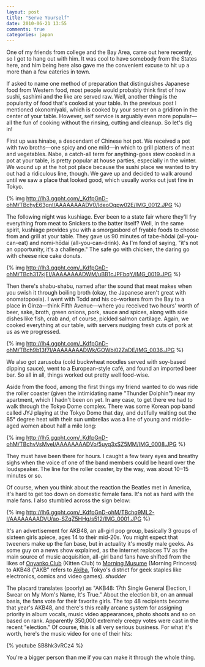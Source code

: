 ```yaml
---
layout: post
title: "Serve Yourself"
date: 2010-06-21 13:55
comments: true
categories: japan
---
```


One of my friends from college and the Bay Area, came out here recently, so I
got to hang out with him. It was cool to have somebody from the States here, and
him being here also gave me the convenient excuse to hit up a more than a few
eateries in town.

If asked to name one method of preparation that distinguishes Japanese food
from Western food, most people would probably think first of how sushi, sashimi
and the like are served raw. Well, another thing is the popularity of food
that's cooked at your table. In the previous post I mentioned okonomiyaki, which
is cooked by your server on a gridiron in the center of your table. However,
self service is arguably even more popular—all the fun of cooking without the
rinsing, cutting and cleanup. So let's dig in!

First up was hinabe, a descendant of Chinese hot pot. We received a pot with
two broths—one spicy and one mild—in which to grill platters of meat and
vegetables. Nabe, a catch-all term for anything-goes stew cooked in a pot at
your table, is pretty popular at house parties, especially in the winter. We
wound up at the hot pot place because the sushi place we wanted to try out had
a ridiculous line, though. We gave up and decided to walk around until we saw a
place that looked good, which usually works out just fine in Tokyo.

{% img http://lh3.ggpht.com/_KdfpGnD-ohM/TBchyE63gnI/AAAAAAAADV0/ldeoOqpw02E/IMG_0012.JPG %}

The following night was kushiage. Ever been to a state fair where they'll fry
everything from meat to Snickers to the batter itself? Well, in the same spirit,
kushiage provides you with a smorgasbord of fryable foods to choose from and
grill at your table. They gave us 90 minutes of tabe-hōdai (all-you-can-eat) and
nomi-hōdai (all-you-can-drink). As I'm fond of saying, "it's not an opportunity,
it's a challenge." The safe go with chicken, the daring go with cheese rice cake
donuts.

{% img http://lh3.ggpht.com/_KdfpGnD-ohM/TBch317kjEI/AAAAAAAADWM/uBB1cJPFbqY/IMG_0019.JPG %}

Then there's shabu-shabu, named after the sound that meat makes when you swish
it through boiling broth (okay, the Japanese aren't great with onomatopoeia). I
went with Todd and his co-workers from the Bay to a place in Ginza—think Fifth
Avenue—where you received two hours' worth of beer, sake, broth, green onions,
pork, sauce and spices, along with side dishes like fish, crab and, of course,
pickled salmon cartilage. Again, we cooked everything at our table, with servers
nudging fresh cuts of pork at us as we progressed.

{% img http://lh4.ggpht.com/_KdfpGnD-ohM/TBch9b13f7I/AAAAAAAADWk/GOWbi02ZaDE/IMG_0036.JPG %}

We also got zarusoba (cold buckwheat noodles served with soy-based dipping
sauce), went to a European-style café, and found an imported beer bar. So all in
all, things worked out pretty well food-wise.

Aside from the food, among the first things my friend wanted to do was ride
the roller coaster (given the intimidating name "Thunder Dolphin") near my
apartment, which I hadn't been on yet. In any case, to get there we had to
walk through the Tokyo Dome complex. There was some Korean pop band called JYJ
playing at the Tokyo Dome that day, and dutifully waiting out the 85° degree
heat with their sun umbrellas was a line of young and middle-aged women about
half a mile long:

{% img http://lh5.ggpht.com/_KdfpGnD-ohM/TBchvVsMveI/AAAAAAAADVo/5uyq3xSZ5MM/IMG_0008.JPG %}

They must have been there for hours. I caught a few teary eyes and breathy
sighs when the voice of one of the band members could be heard over the
loudspeaker. The line for the roller coaster, by the way, was about 10‒15
minutes or so.

Of course, when you think about the reaction the Beatles met in America, it's
hard to get too down on domestic female fans. It's not as hard with the male
fans. I also stumbled across the sign below:

{% img http://lh6.ggpht.com/_KdfpGnD-ohM/TBchq9ML2-I/AAAAAAAADVU/ao-SZqZ5HHg/s512/IMG_0001.JPG %}

It's an advertisement for AKB48, an all-girl pop group, basically 3 groups of
sixteen girls apiece, ages 14 to their mid-20s. You might expect that tweeners
make up the fan base, but in actuality it's mostly male geeks. As some guy
on a news show explained, as the internet replaces TV as the main source of
music acquisition, all-girl band fans have shifted from the likes of [Onyanko
Club][onyanko] (Kitten Club) to [Morning Musume][momusu] (Morning Princess) to
AKB48 ("AKB" refers to [Akiba][akiba], Tokyo's district for geek staples like
electronics, comics and video games). *shudder*

The placard translates (poorly) as "AKB48: 17th Single General Election, I
Swear on My Mom's Name, It's True." About the election bit, on an annual basis,
the fans vote for their favorite girls. The top 48 recipients become that
year's AKB48, and there's this really arcane system for assigning priority
in album vocals, music video appearances, photo shoots and so on based on
rank. Apparently 350,000 extremely creepy votes were cast in the recent
"election." Of course, this is all very serious business. For what it's worth,
here's the music video for one of their hits:

{% youtube SB8hk3vRCz4 %}

You're a bigger person than me if you can make it through the whole thing.

  [onyanko]:http://en.wikipedia.org/wiki/Onyanko_Club
  [momusu]:http://en.wikipedia.org/wiki/Morning_musume
  [akiba]:http://en.wikipedia.org/wiki/Akihabara
